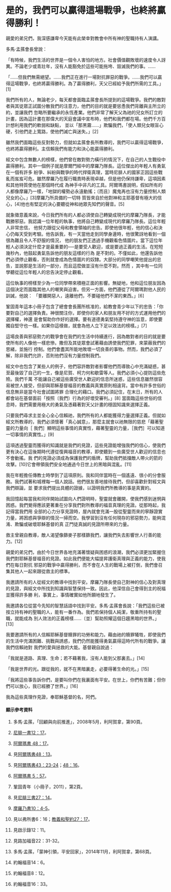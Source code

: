 # 是的，我們可以贏得這場戰爭，也終將贏得勝利！

親愛的弟兄們，我深感謙卑今天能有此榮幸對教會中所有神的聖職持有人演講。

多馬‧孟蓀會長曾說：

「有時候，我們生活的世界是一個令人害怕的地方。社會價值觀敗壞的速度令人訝異。不論老少或青壯年，沒有人能豁免於這些可能拖垮、毀滅我們的事。......

「......但我們無需絕望。......我們正在進行一場對抗罪惡的戰爭。......我們可以贏得這場戰爭，也終將贏得勝利。為了贏得勝利，天父已經給予我們所需的工具。」[1]

我們所有的人，無論老少，每天都會面臨孟蓀會長所提到的這場戰爭。我們的敵對者與其徒眾正試圖分散我們的注意力，他們的目的就是要慫恿我們背離與主所立的約，並讓我們
忽略所要繼承的永恆產業。他們非常了解天父為祂的兒女所訂立的計畫，因為這計畫在那偉大的天庭會議中宣布時，他們和我們都在場。他們千方百計想利用我們的軟弱和缺點，
並以「那黑霧......」欺騙我們，「使人類兒女眼盲心硬，引他們走上寬路，使他們滅亡與迷失。」[2]

雖然我們面臨這些反對勢力，但就如孟蓀會長所教導的，我們可以贏得這場戰爭，也終將贏得勝利。主信賴我們有能力和決心能贏得勝利。

經文中包含無數人的榜樣，他們曾在敵對勢力橫行的情況下，在自己的人生戰役中贏得勝利。其中一個例子就是摩爾門經中的摩羅乃隊長。這位傑出的年輕人有勇氣在一個有許多
紛爭、糾紛與戰爭的時代捍衛真理，當時尼腓人的國家正因這些戰亂而岌岌可危。雖然摩羅乃在履行職責時表現卓越，但是他仍保持謙卑，這項因素和其他特質使他在那個時代成
為神手中非凡的工具。阿爾瑪書說明，假如所有的人都像摩羅乃一樣，「地獄的權勢必永遠動搖；〔而且〕魔鬼再也沒有力量控制人類兒女的心。」[3]摩羅乃所具備的一切特
質皆來自於他對神和主耶基督有極大的信心，[4]他也有堅定的決心要聽從神和祂眾先知們的聲音。[5]

就象徵意義來說，今日我們所有的人都必須使自己轉變成現代的摩羅乃隊長，才能戰勝邪惡。我認識一位年輕的執事，他將自己轉變成現代的摩羅乃隊長。這位年輕人非常忠信，
他努力跟從父母和教會領袖的忠告。即使他很年輕，他的信心和決心仍每天受到考驗。他告訴我，有一天當他走到同學身邊時，他很驚訝地看到一個很為難且令人不舒服的情況，
他的朋友們正透過手機觀看色情圖片。當下這位年輕人必須決定什麼才是最重要的──是要受人歡迎，或是要過正義的生活。在短短幾秒內，他鼓起勇氣告訴他的朋友這樣的行為
是不對的。不僅如此，他還告訴他們必須停止觀看，否則就會成為色情圖片的奴隸。大部分的同學嘲笑他提出的忠告，並說那是生活的一部分，而且這麼做並沒有什麼不對。然而
，其中有一位同學聽從這位年輕人的忠告決定停止觀看。

這位執事的榜樣至少為一位同學帶來積極正面的影響。無疑地，他和這位朋友因為這個決定而面臨其他人的嘲笑與迫害。但另一方面，他們遵從了阿爾瑪對他人民的訓誡，他說：
「要離開惡人，遠離他們，不要碰他們不潔的東西。」[6]

鞏固青年這本小冊子包含了總會會長團所核准的，給教會青少年以下的忠告：「你要對自己的選擇負責。神很關注你，即使你的家人和朋友用不好的方式運用他們的選擇權，神還
是會幫助你作好的選擇。要有道德勇氣堅持遵守神的旨意，即使要獨自堅守也一樣。如果你這樣做，就會為他人立下足以效法的榜樣。」[7]

這場良善與邪惡勢力的戰爭會在我們的生活中持續進行，因為敵對者的目的就是要使所有的人像他一樣悲慘。撒但及其徒眾會試著藉由誘使我們犯罪，來蒙蔽我們的思緒，並施行
控制。他們會盡其所能地敗壞一切良善的事物。然而，我們必須了解，除非我們允許，否則他們沒有力量控制我們。

經文中也包含了某些人的例子，他們容許敵對者影響他們而導致心中充滿疑惑，甚至最後毀了自己的一生，像是尼賀、柯力何和歇雷等人。我們必須小心提防這些危險。我們千萬
不能讓自己被這些廣受世人歡迎的信息所迷惑，這些信息雖然很容易被世人接受，但卻與耶穌基督福音的教義與真實原則相違背。當中有許多世俗的信息無非是當今社會試圖將罪
合理化的藉口。我們必須記住，在末日，所有的人都會站在基督面前「按照〔我們〕行為的好壞受審判。」[8]
當面臨這些世俗的信息時，我們需要用極大的勇氣及憑藉著對天父計畫的穩固知識來選擇正義。

只要我們尋求主並全心全心信賴祂，我們所有的人都能獲得力量選擇正義。但就如經文所教導的，我們必須懷著「真心誠意」，那麼主就會以祂無限的慈悲「藉著聖靈的力量向［
我們］顯明這些事情的真實性，藉著聖靈的力量，［我們］可以知道一切事情的真實性。」[9]

這項透過聖靈而獲得的知識就是我們的見證，這些見證能增強我們的信心，使我們更有決心在這後期時代遵從復興福音的教導，即使聽到一些廣受世人歡迎的信息也不會動搖。我
們的見證必須成為保護我們的盾牌，幫助我們抵擋敵人帶火的箭的攻擊。[10]它會帶領我們安全地通過今日世上的黑暗與混亂。[11]

我在年輕擔任傳教士時學到了這項原則。我和同伴當時在一個遙遠、很小的分會服務。我們試著和城裡每一個人說話。他們很友善地接待我們，但卻喜歡針對經文與我們辯論，並
要求我們提出具體的證據，以證明我們所教導的事是真實的。

我回憶起每當我和同伴開始試圖向人們證明時，聖靈就會離開，使我們感到迷惘與困惑。我們覺得應該更著重在分享我們對所教導的福音真理的見證。從那時起，我記得當我們用
全部的心力分享見證時，屋內就會充滿一股從聖靈而來的寧靜證實力量，將困惑與爭辯的情況一掃而空。我學習到沒有任何現存的邪惡勢力，能夠混淆、欺騙或破壞耶穌基督的真
正門徒真誠的見證所帶來的力量。

救主曾親自教導，敵人渴望像篩麥子那樣篩我們，讓我們失去影響世人行善的能力。[12]

親愛的弟兄們，由於今日世界各地充滿著懷疑與困惑的浪潮，我們必須更加緊握住我們對耶穌基督福音的見證。如此我們便能大幅提昇護衛真理與正義的能力，使我們在每日對抗
邪惡的戰爭中贏得勝利，而不會在人生的戰場上被打倒，我們會召集其他人一起來跟從救主的標準。

我邀請所有的人從經文的教導中找到平安。摩羅乃隊長使自己對神的信心及對真理的見證，與經文中所找到知識與智慧保持一致。因此，他深信自己會得到主的祝福並獲得許多勝
利，事實上，事情確實如他所願地發生了。

我邀請各位從當今先知的智慧話語中找到平安。多馬‧孟蓀會長說：「我們這些已被按立持有神的聖職的人，能有一番作為。我們若保持個人純潔，敬重所持有的聖職，就能成為
別人效法的正義榜樣......〔並〕幫助照耀這個日趨黑暗的世界。」[13]

我要邀請所有的人信賴耶穌基督贖罪的功勞和能力。藉由祂的贖罪犧牲，即使我們的生活中充滿困難、挑戰與誘惑，我們仍然能獲得勇氣贏得這時代所有的戰爭。讓我們信賴祂對
我們的愛與拯救的大能。基督親自說過：

「我就是道路、真理、生命；若不藉著我，沒有人能到父那裏去。」[14]

「我是世界的光。跟從我的，就不在黑暗裏走，必要得著生命的光。」[15]

「我將這些事告訴你們，是要叫你們在我裏面有平安。在世上，你們有苦難；但你們可以放心，我已經勝了世界。」[16]

我為這些真理作見證，奉耶穌基督的名，阿們。

#### 顯示參考資料

  1.  多馬‧孟蓀，「回顧與向前推進」，2008年5月，利阿賀拿，第90頁。

  2.  [尼腓一書12：17](https://www.lds.org/scriptures/bofm/1-ne/12.17?lang=cmn#16)。

  3.  [阿爾瑪書 48：17](https://www.lds.org/scriptures/bofm/alma/48.17?lang=cmn#16)。

  4.  見[阿爾瑪書48：13](https://www.lds.org/scriptures/bofm/alma/48.13?lang=cmn#12)。

  5.  見[阿爾瑪書43：23-24](https://www.lds.org/scriptures/bofm/alma/43.23-24?lang=cmn#22)；[48：16](https://www.lds.org/scriptures/bofm/alma/48.16?lang=cmn#15)。

  6.  [阿爾瑪書 5：57](https://www.lds.org/scriptures/bofm/alma/5.57?lang=cmn#56)。

  7.  鞏固青年（小冊子，2011），第2頁。

  8.  見[尼腓三書27：14](https://www.lds.org/scriptures/bofm/3-ne/27.14?lang=cmn#13)。

  9.  [摩羅乃書10：4-5](https://www.lds.org/scriptures/bofm/moro/10.4-5?lang=cmn#3)。

  10.  見以弗所書6：16；[教義和聖約27：17](https://www.lds.org/scriptures/dc-testament/dc/27.17?lang=cmn#16)。

  11.  見啟示錄12：11。

  12.  見路加福音22：31-32。

  13.  多馬‧孟蓀，「蒙神引領，平安回家」，2014年11月，利阿賀拿，第68頁。

  14.  約翰福音14：6。

  15.  約翰福音8：12。

  16.  約翰福音16：33。

